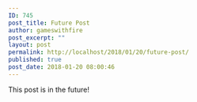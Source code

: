 ```yaml
---
ID: 745
post_title: Future Post
author: gameswithfire
post_excerpt: ""
layout: post
permalink: http://localhost/2018/01/20/future-post/
published: true
post_date: 2018-01-20 08:00:46
---
```

This post is in the future!